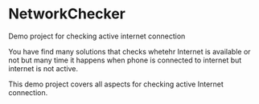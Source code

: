 # NetworkChecker
Demo project for checking active internet connection

You have find many solutions that checks whetehr Internet is available or not but many time it happens when phone is connected to internet but internet is not active.

This demo project covers all aspects for checking active Internet connection.
